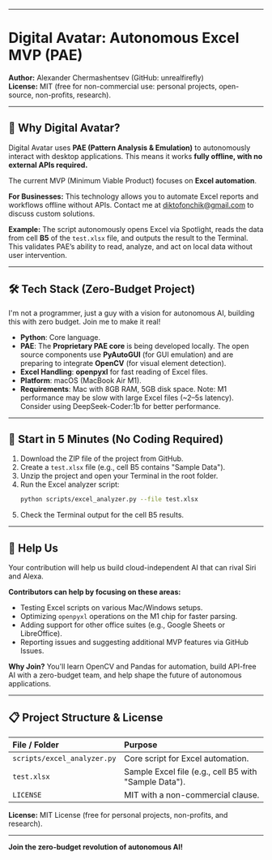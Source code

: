 -----

# Digital Avatar: Autonomous Excel MVP (PAE)

**Author:** Alexander Chermashentsev (GitHub: unrealfirefly)  
**License:** MIT (free for non-commercial use: personal projects, open-source, non-profits, research).  


-----

## 🌟 Why Digital Avatar?

Digital Avatar uses **PAE (Pattern Analysis & Emulation)** to autonomously interact with desktop applications. This means it works **fully offline, with no external APIs required.**

The current MVP (Minimum Viable Product) focuses on **Excel automation**.

**For Businesses:** This technology allows you to automate Excel reports and workflows offline without APIs. Contact me at diktofonchik@gmail.com to discuss custom solutions.

**Example:** The script autonomously opens Excel via Spotlight, reads the data from cell **B5** of the `test.xlsx` file, and outputs the result to the Terminal. This validates PAE’s ability to read, analyze, and act on local data without user intervention.

-----

## 🛠️ Tech Stack (Zero-Budget Project)

I'm not a programmer, just a guy with a vision for autonomous AI, building this with zero budget. Join me to make it real!

  - **Python**: Core language.
  - **PAE**: The **Proprietary PAE core** is being developed locally. The open source components use **PyAutoGUI** (for GUI emulation) and are preparing to integrate **OpenCV** (for visual element detection).
  - **Excel Handling**: **openpyxl** for fast reading of Excel files.
  - **Platform**: macOS (MacBook Air M1).
  - **Requirements**: Mac with 8GB RAM, 5GB disk space. Note: M1 performance may be slow with large Excel files (\~2–5s latency). Consider using DeepSeek-Coder:1b for better performance.

-----

## 🚀 Start in 5 Minutes (No Coding Required)

1.  Download the ZIP file of the project from GitHub.
2.  Create a `test.xlsx` file (e.g., cell B5 contains "Sample Data").
3.  Unzip the project and open your Terminal in the root folder.
4.  Run the Excel analyzer script:
    ```bash
    python scripts/excel_analyzer.py --file test.xlsx
    ```
5.  Check the Terminal output for the cell B5 results.

-----

## 🤝 Help Us

Your contribution will help us build cloud-independent AI that can rival Siri and Alexa.

**Contributors can help by focusing on these areas:**

  * Testing Excel scripts on various Mac/Windows setups.
  * Optimizing `openpyxl` operations on the M1 chip for faster parsing.
  * Adding support for other office suites (e.g., Google Sheets or LibreOffice).
  * Reporting issues and suggesting additional MVP features via GitHub Issues.

**Why Join?** You'll learn OpenCV and Pandas for automation, build API-free AI with a zero-budget team, and help shape the future of autonomous applications.

-----

## 📋 Project Structure & License

| File / Folder | Purpose |
| :--- | :--- |
| `scripts/excel_analyzer.py` | Core script for Excel automation. |
| `test.xlsx` | Sample Excel file (e.g., cell B5 with "Sample Data"). |
| `LICENSE` | MIT with a non-commercial clause. |

**License:** MIT License (free for personal projects, non-profits, and research).

-----

**Join the zero-budget revolution of autonomous AI!**
